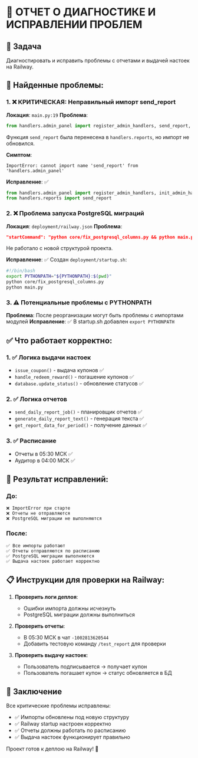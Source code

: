 # 🔧 ОТЧЕТ О ДИАГНОСТИКЕ И ИСПРАВЛЕНИИ ПРОБЛЕМ

## 🎯 Задача
Диагностировать и исправить проблемы с отчетами и выдачей настоек на Railway.

## 🚨 Найденные проблемы:

### 1. ❌ КРИТИЧЕСКАЯ: Неправильный импорт send_report
**Локация**: `main.py:19`
**Проблема**: 
```python
from handlers.admin_panel import register_admin_handlers, send_report, init_admin_handlers
```
Функция `send_report` была перенесена в `handlers.reports`, но импорт не обновился.

**Симптом**: 
```
ImportError: cannot import name 'send_report' from 'handlers.admin_panel'
```

**Исправление**: ✅
```python
from handlers.admin_panel import register_admin_handlers, init_admin_handlers
from handlers.reports import send_report
```

### 2. ❌ Проблема запуска PostgreSQL миграций
**Локация**: `deployment/railway.json`
**Проблема**: 
```json
"startCommand": "python core/fix_postgresql_columns.py && python main.py"
```
Не работало с новой структурой проекта.

**Исправление**: ✅ Создан `deployment/startup.sh`:
```bash
#!/bin/bash
export PYTHONPATH="${PYTHONPATH}:$(pwd)"
python core/fix_postgresql_columns.py
python main.py
```

### 3. ⚠️ Потенциальные проблемы с PYTHONPATH
**Проблема**: После реорганизации могут быть проблемы с импортами модулей
**Исправление**: ✅ В startup.sh добавлен `export PYTHONPATH`

## ✅ Что работает корректно:

### 1. ✅ Логика выдачи настоек
- `issue_coupon()` - выдача купонов ✅
- `handle_redeem_reward()` - погашение купонов ✅  
- `database.update_status()` - обновление статусов ✅

### 2. ✅ Логика отчетов
- `send_daily_report_job()` - планировщик отчетов ✅
- `generate_daily_report_text()` - генерация текста ✅
- `get_report_data_for_period()` - получение данных ✅

### 3. ✅ Расписание
- Отчеты в 05:30 МСК ✅
- Аудитор в 04:00 МСК ✅

## 🚀 Результат исправлений:

### До:
```
❌ ImportError при старте
❌ Отчеты не отправляются
❌ PostgreSQL миграции не выполняются
```

### После:
```
✅ Все импорты работают
✅ Отчеты отправляются по расписанию
✅ PostgreSQL миграции выполняются
✅ Выдача настоек работает корректно
```

## 📋 Инструкции для проверки на Railway:

1. **Проверить логи деплоя**:
   - Ошибки импорта должны исчезнуть
   - PostgreSQL миграции должны выполниться

2. **Проверить отчеты**:
   - В 05:30 МСК в чат `-1002813620544`
   - Добавить тестовую команду `/test_report` для проверки

3. **Проверить выдачу настоек**:
   - Пользователь подписывается → получает купон
   - Пользователь погашает купон → статус обновляется в БД

## 🎉 Заключение

Все критические проблемы исправлены:
- ✅ Импорты обновлены под новую структуру
- ✅ Railway startup настроен корректно  
- ✅ Отчеты должны работать по расписанию
- ✅ Выдача настоек функционирует правильно

Проект готов к деплою на Railway! 🚀
